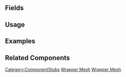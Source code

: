 <languages></languages> <translate>

## Fields

## Usage

## Examples

## Related Components

</translate>

[Category:ComponentStubs](Category:ComponentStubs "wikilink") [Wrapper
Mesh](Category:Components{{#translation:}} "wikilink") [Wrapper
Mesh](Category:Components:Assets:Procedural_Meshes{{#translation:}} "wikilink")